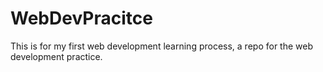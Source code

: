 # WebDevPracitce
This is for my first web development learning process, a repo for the web development practice.
